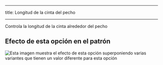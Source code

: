 ***

title: Longitud de la cinta del pecho

***

Controla la longitud de la cinta alrededor del pecho

## Efecto de esta opción en el patrón

![Esta imagen muestra el efecto de esta opción superponiendo varias variantes que tienen un valor diferente para esta opción](bee_bandtielength_sample.svg "Efecto de esta opción en el patrón")

